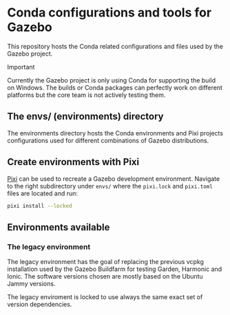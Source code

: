 # Conda configurations and tools for Gazebo

This repository hosts the Conda related configurations and files used
by the Gazebo project.

> [!IMPORTANT]
> Currently the Gazebo project is only using Conda for supporting the
> build on Windows. The builds or Conda packages can perfectly work
> on different platforms but the core team is not actively testing
> them.

## The envs/ (environments) directory

The environments directory hosts the Conda environments and Pixi projects
configurations used for different combinations of Gazebo distributions.

## Create environments with Pixi

[Pixi](https://prefix.dev/) can be used to recreate a Gazebo development
environment. Navigate to the right subdirectory under `envs/` where the
`pixi.lock` and `pixi.toml` files are located and run:

```bash
pixi install --locked
```

## Environments available

### The legacy environment

The legacy environment has the goal of replacing the previous vcpkg
installation used by the Gazebo Buildfarm for testing Garden, Harmonic
and Ionic. The software versions chosen are mostly based on the Ubuntu
Jammy versions.

The legacy enviroment is locked to use always the same exact set of
version dependencies.
